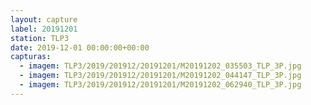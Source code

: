 ```yaml
---
layout: capture
label: 20191201
station: TLP3
date: 2019-12-01 00:00:00+00:00
capturas:
  - imagem: TLP3/2019/201912/20191201/M20191202_035503_TLP_3P.jpg
  - imagem: TLP3/2019/201912/20191201/M20191202_044147_TLP_3P.jpg
  - imagem: TLP3/2019/201912/20191201/M20191202_062940_TLP_3P.jpg
---
```

